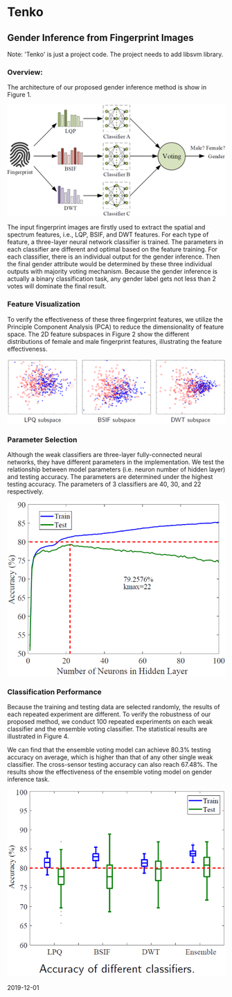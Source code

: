 # Tenko
## Gender Inference from Fingerprint Images

Note: 'Tenko' is just a project code.
The project needs to add libsvm library.

### Overview:

The architecture of our proposed gender inference method is show in Figure 1.

![](./pic/arch.png)

The input fingerprint images are firstly used to extract the spatial and spectrum features, i.e., LQP, BSIF, and DWT features. For each type of feature, a three-layer neural network classifier is trained. The parameters in each classifier are different and optimal based on the feature training. For each classifier, there is an individual output for the gender inference. Then the final gender attribute would be determined by these three individual outputs with majority voting mechanism. Because the gender inference is actually a binary classification task, any gender label gets not less than 2 votes will dominate the final result.

### Feature Visualization

To verify the effectiveness of these three fingerprint features, we utilize the Principle Component Analysis (PCA) to reduce the dimensionality of feature space. The 2D feature subspaces in Figure 2 show the different distributions of female and male fingerprint features, illustrating the feature effectiveness. 

![](./pic/pca.png)

### Parameter Selection

Although the weak classifiers are three-layer fully-connected neural networks, they have different parameters in the implementation. We test the relationship between model parameters (i.e. neuron number of hidden layer) and testing accuracy. The parameters are determined under the highest testing accuracy. The parameters of 3 classifiers are 40, 30, and 22 respectively.

<img src="./pic/para.png" width=512 />

### Classification Performance

Because the training and testing data are selected randomly, the results of each repeated experiment are different. To verify the robustness of our proposed method, we conduct 100 repeated experiments on each weak classifier and the ensemble voting classifier. The statistical results are illustrated in Figure 4.

We can find that the ensemble voting model can achieve 80.3\% testing accuracy on average, which is higher than that of any other single weak classifier. The cross-sensor testing accuracy can also reach 67.48\%. The results show the effectiveness of the ensemble voting model on gender inference task.

<img src="./pic/acc.png" width=512 />

2019-12-01
